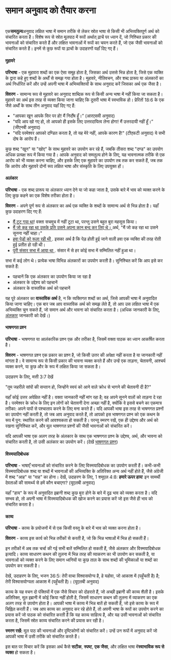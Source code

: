 # समान अनुवाद को तैयार करना

 #

एक**समतुल्य**अनुवाद लक्षित भाषा में समान तरीके से लेकर स्रोत भाषा से किसी भी अभिव्यक्तिपूर्ण अर्थ को संचारित करता है। विशेष रूप से स्रोत मूलपाठ में रूपों अर्थात् ढ़ाचें पर ध्यान दें, जो निश्चित प्रकार की भावनाओं को संचारित करते हैं और लक्षित भावनाओं में रूपों का चयन करते हैं, जो एक जैसी भावनाओं को संचारित करते हैं। इनमें से कुछ रूपों या ढ़ाचों के उदाहरणों यहाँ दिए गए हैं।

#### मुहावरे

**परिभाषा** - एक मुहावरा शब्दों का एक ऐसा समूह होता है, जिसका अर्थ उससे भिन्न होता है, जिसे एक व्यक्ति के द्वारा कहे हुए शब्दों के अर्थों से समझ गया होता है। मुहावरे, नीतिवचन, और शब्द प्रारूप या अंलकारों का अर्थ निर्धारित करें और उन्हें अपनी भाषा में अभिव्यक्तियों के साथ अनुवाद करें जिसका अर्थ एक जैसा है।

**विवरण** - सामान्य रूप से मुहावरे का अनुवाद शाब्दिक रूप से किसी अन्य भाषा में नहीं किया जा सकता है। 
मुहावरे का अर्थ इस तरह से व्यक्त किया जाना चाहिए कि दूसरी भाषा में स्वभाविक हो। प्रेरितों 18:6 के एक जैसे अर्थों के साथ तीन अनुवाद यहाँ दिए गए हैं:

* "आपका खून आपके सिर पर हो! मैं निर्दोष हूँ।” (आरएसवी अनुवाद)
* "यदि आप खो गए हो, तो आपको ही इसके लिए उत्तरदायित्व लेना होगा! मैं उत्तरदायी नहीं हूँ।” (जीएनबी अनुवाद)
* "यदि परमेश्वर आपको दण्डित करता है, तो यह मेरे नहीं, आपके कारण है!" (टीएफटी अनुवाद) ये सभी दोष के आरोप हैं।

कुछ शब्द "खून" या "खोए" के साथ मुहावरे का उपयोग कर रहे हैं, जबकि तीसरा शब्द "दण्ड" का उपयोग अधिक प्रत्यक्ष रूप में किया गया है। आपके अनुवाद को समतुल्य होने के लिए, यह भावनात्मक तरीके से एक आरोप को भी व्यक्त करना चाहिए, और इसके लिए एक मुहावरे का उपयोग तब तक कर सकते हैं, जब तक कि आरोप और मुहावरे दोनों रूप लक्षित भाषा और संस्कृति के लिए उपयुक्त हों।

#### अलंकार

**परिभाषा** - एक शब्द प्रारूप या अंलकार ध्यान देने या जो कहा जाता है, उसके बारे में भाव को व्यक्त करने के लिए कुछ कहने का एक विशेष तरीका होता है।

**विवरण** - अपने पूर्ण रूप से अंलकार का अर्थ एक व्यक्ति के शब्दों के सामान्य अर्थ से भिन्न होता है। यहाँ कुछ उदाहरण दिए गए हैं:

* <u> मैं टूट गया था</u>! वक्ता सचमुच में नहीं टूटा था, परन्तु उसने बहुत बुरा महसूस किया।
* <u> मैं जो कह रहा था उसके प्रति उसने अपना कान बन्द कर लिए थे। </u> अर्थ, "मैं जो कह रहा था उसने सुनना नहीं चाहा।"
* <u> हवा पेड़ों को रूला रही थी </u>. इसका अर्थ है कि पेड़ होती हुई जाने वाली हवा एक व्यक्ति की तरह रोती हुई प्रतीत हो रही थी।
* <u> पूरी संसार सभा में आया था </u>. संसार में से हर कोई सभा में सम्मिलित नहीं हुआ था। 

सभा में कई लोग थे। प्रत्येक भाषा विभिन्न अंलकारों का उपयोग करती है। सुनिश्चित करें कि आप इसे कर सकते हैं:

* पहचानें कि एक अंलकार का उपयोग किया जा रहा है
* अंलकार के उद्देश्य को पहचानें
* अंलकार के वास्तविक अर्थ को पहचानें

यह पूरे अंलकार का **वास्तविक अर्थ** है, न कि व्यक्तिगत शब्दों का अर्थ, जिसे आपकी भाषा में अनुवादित किया जाना चाहिए। एक बार जब आप वास्तविक अर्थ को समझ लेते हैं, तो आप उस लक्षित भाषा में एक अभिव्यक्ति चुन सकते हैं, जो समान अर्थ और भावना को संचारित करता है। (अधिक जानकारी के लिए, [अंलकार](../figs-intro/01.md) जानकारी को देखें।)

#### भाषणगत प्रश्न

**परिभाषा** - भाषणगत या आलंकारिक प्रश्न एक और तरीका है, जिसमें वक्ता पाठक का ध्यान आकर्षित करता है।

**विवरण** - भाषणगत प्रश्न एक प्रकार का प्रश्न है, जो किसी उत्तर की अपेक्षा नहीं करता है या जानकारी नहीं मांगता है। वे सामान्य रूप से किसी प्रकार की भावना व्यक्त करते हैं और उन्हें एक ताड़ना, चेतावनी, आश्चर्य व्यक्त करने, या कुछ और के रूप में लक्षित किया जा सकता है।

उदाहरण के लिए, मत्ती 3:7 देखें

"तुम जहरीले सांपों की सन्तान हो, जिन्होंने स्वयं को आने वाले क्रोध से भागने की चेतावनी दी है?" 

यहाँ कोई उत्तर अपेक्षित नहीं है। वक्ता जानकारी नहीं मांग रहा है; वह अपने सुनने वालों को ताड़ना दे रहा है। परमेश्वर के क्रोध के लिए इन लोगों को चेतावनी देना अच्छा नहीं है, क्योंकि वे इससे बचने का एकमात्र तरीका: अपने पापों से पश्चाताप करने के लिए मना करते हैं। यदि आपकी भाषा इस तरह से भाषणगत प्रश्नों का उपयोग नहीं करती है, तो जब आप अनुवाद करते हैं, तो आपको इस भाषणगत प्रश्न को एक कथन के रूप में पुन: स्थापित करने की आवश्यकता हो सकती है। परन्तु स्मरण रखें, एक ही उद्देश्य और अर्थ को रखना सुनिश्चित करें, और मूल भाषणगत प्रश्नों की जैसी भावनाओं को संचारित करें।

यदि आपकी भाषा एक अलग तरह के अंलकार के साथ एक भाषणगत प्रश्न के उद्देश्य, अर्थ, और भावना को संचारित करती है, तो उसी अलंकार का उपयोग करें। (देखें [भाषणगत प्रश्न](../figs-rquestion/01.md))

#### विस्मयादिबोधक

**परिभाषा** - भाषाएँ भावनाओं को संचारित करने के लिए विस्मयादिबोधक का उपयोग करती हैं। कभी-कभी विस्मयादिबोधक शब्द या शब्दों में भावनाओं की अभिव्यक्ति के अतिरिक्त अन्य अर्थ नहीं होते हैं, जैसे अंग्रेजी में शब्द "आह" या "वाह" का होना। देखें, उदाहरण के लिए, 1 शमूएल 4:8: **हमारे ऊपर हाय**! इन सामर्थी देवताओं की सामर्थ्य से हमें कौन बचाएगा? (यूएलबी अनुवाद)

यहाँ "हाय" के रूप में अनुवादित इब्रानी शब्द कुछ बुरा होने के बारे में दृढ़ भाव को व्यक्त करता है। यदि सम्भव हो, तो अपनी भाषा में विस्मयादिबोधक की खोज करने का प्रयास करें जो इस जैसे ही भाव को संचारित करता है। 

#### काव्य

**परिभाषा** - काव्य के प्रयोजनों में से एक किसी वस्तु के बारे में भाव को व्यक्त करना होता है।

**विवरण** - काव्य इस कार्य को भिन्न तरीकों से करती है, जो कि भिन्न भाषाओं में भिन्न हो सकती हैं।

इन तरीकों में अब तक चर्चा की गई सभी बातें सम्मिलित हो सकती हैं, जैसे अंलकार और विस्मयादिबोधक इत्यादि। काव्य साधारण कथन की तुलना में भिन्न तरह की व्याकरण का भी उपयोग कर सकती है, या भावनाओं को व्यक्त करने के लिए समान ध्वनियों या कुछ ताल के साथ शब्दों की भूमिकाओं या शब्दों का उपयोग कर सकती है।

देखें, उदाहरण के लिए, भजन 36:5: तेरी वाचा विश्वासयोग्य है, हे यहोवा, जो आकाश में (पहुँचती है) है; तेरी विश्वासयोग्यता आकाश में (पहुँचती है)। (यूएलबी अनुवाद)

काव्य के यह वचन दो पंक्तियों में एक जैसे विचार को दोहराते हैं, जो अच्छी इब्रानी की काव्य शैली है। इसके अतिरिक्त, मूल इब्रानी में कोई क्रिया नहीं होती है, जिसमें साधारण कथन की तुलना में व्याकरण का एक अलग तरह से उपयोग होता है। आपकी भाषा में काव्य में भिन्न बातें हो सकती हैं, जो इसे काव्य के रूप में चिह्नित करती हैं। जब आप काव्य का अनुवाद कर रहे होते हैं, तो अपनी भाषा के रूपों का उपयोग करने का प्रयास करें जो पाठक को संचारित करती हैं कि यह काव्य साहित्य है, और यह उसी भावनाओं को संचारित करता है, जिसमें स्रोत काव्य संचारित करने की प्रयास कर रही है।

**स्मरण रखें:** मूल पाठ की भावनाओं और दृष्टिकोणों को संचारित करें। उन्हें उन रूपों में अनुवाद करें जो आपकी भाषा में उसी तरीके को संचारित करते हैं।

इस बात पर विचार करें कि इसका अर्थ कैसे **सटीक**, **स्पष्ट**, **एक जैसा**, और लक्षित भाषा में**स्वाभाविक रूप से व्यक्त** हो सकता है।
